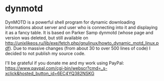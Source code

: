 # dynmotd
DynMOTD is a powerful shell program for dynamic downloading informations about server and user who is connecting into it and displaying it as a fancy table. It is based on Parker Samp dynmotd (whose page and version was deleted, but still available on http://unixlikeos.ru/lib/exe/fetch.php/gnulinux/howto_dynamic_motd_linux.pdf). 
Due to massive changes (from about 30 to over 500 lines of code) I decided to not publish my source code.


I'll be grateful if you donate me and my work using PayPal: https://www.paypal.com/cgi-bin/webscr?cmd=_s-xclick&hosted_button_id=6EC4YQ382NSKG

